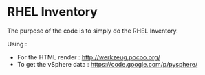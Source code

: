 RHEL Inventory
==============

The purpose of the code is to simply do the RHEL Inventory.

Using :
- For the HTML render : http://werkzeug.pocoo.org/
- To get the vSphere data : https://code.google.com/p/pysphere/
